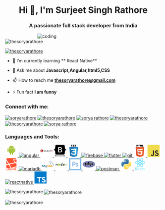 <h1 align="center">Hi 👋, I'm Surjeet Singh Rathore</h1>
<h3 align="center">A passionate full stack developer from India</h3>
<img align = "right" alt = "coding" width ="400" src = "https://cdn.dribbble.com/users/1162077/screenshots/3848914/programmer.gif">

<p align="left"> <img src="https://komarev.com/ghpvc/?username=thesoryarathore&label=Profile%20views&color=0e75b6&style=flat" alt="thesoryarathore" /> </p>

<p align="left"> <a href="https://twitter.com/thesoryarathore" target="blank"><img src="https://img.shields.io/twitter/follow/thesoryarathore?logo=twitter&style=for-the-badge" alt="thesoryarathore" /></a> </p>

- 🌱 I’m currently learning ** React Native**

- 💬 Ask me about **Javascript,Angular,html5,CSS**

- 📫 How to reach me **thesoryarathore@gmail.com**

- ⚡ Fun fact **I am funny**

<h3 align="left">Connect with me:</h3>
<p align="left">
<a href="https://codepen.io/soryarathore" target="blank"><img align="center" src="https://sorya70.github.io/Social/codepen.svg" alt="soryarathore" height="30" width="40" /></a>
<a href="https://twitter.com/thesoryarathore" target="blank"><img align="center" src="sorya70.github.io/Social/twitter.svg" alt="thesoryarathore" height="30" width="40" /></a>
<a href="https://www.linkedin.com/in/surjeet-singh-48275125b" target="blank"><img align="center" src="sorya70.github.io/Social/linked-in.svg" alt="sorya rathore" height="30" width="40" /></a>
<a href="https://fb.com/thesoryarathore" target="blank"><img align="center" src="sorya70.github.io/Social/facebook.svg" alt="thesoryarathore" height="30" width="40" /></a>
<a href="https://instagram.com/thesoryarathore" target="blank"><img align="center" src="sorya70.github.io/Social/instagram.svg" alt="thesoryarathore" height="30" width="40" /></a>
<a href="https://www.youtube.com/c/sorya rathore" target="blank"><img align="center" src="sorya70.github.io/Social/youtube.svg" alt="sorya rathore" height="30" width="40" /></a>
</p>

<h3 align="left">Languages and Tools:</h3>
<p align="left"> <a href="https://developer.android.com" target="_blank" rel="noreferrer"> <img src="https://raw.githubusercontent.com/devicons/devicon/master/icons/android/android-original-wordmark.svg" alt="android" width="40" height="40"/> </a> <a href="https://angular.io" target="_blank" rel="noreferrer"> <img src="https://angular.io/assets/images/logos/angular/angular.svg" alt="angular" width="40" height="40"/> </a> <a href="https://angular.io" target="_blank" rel="noreferrer"> <img src="https://raw.githubusercontent.com/devicons/devicon/master/icons/angularjs/angularjs-original-wordmark.svg" alt="angularjs" width="40" height="40"/> </a> <a href="https://getbootstrap.com" target="_blank" rel="noreferrer"> <img src="https://raw.githubusercontent.com/devicons/devicon/master/icons/bootstrap/bootstrap-plain-wordmark.svg" alt="bootstrap" width="40" height="40"/> </a> <a href="https://www.w3schools.com/css/" target="_blank" rel="noreferrer"> <img src="https://raw.githubusercontent.com/devicons/devicon/master/icons/css3/css3-original-wordmark.svg" alt="css3" width="40" height="40"/> </a> <a href="https://firebase.google.com/" target="_blank" rel="noreferrer"> <img src="https://www.vectorlogo.zone/logos/firebase/firebase-icon.svg" alt="firebase" width="40" height="40"/> </a> <a href="https://flutter.dev" target="_blank" rel="noreferrer"> <img src="https://www.vectorlogo.zone/logos/flutterio/flutterio-icon.svg" alt="flutter" width="40" height="40"/> </a> <a href="https://git-scm.com/" target="_blank" rel="noreferrer"> <img src="https://www.vectorlogo.zone/logos/git-scm/git-scm-icon.svg" alt="git" width="40" height="40"/> </a> <a href="https://www.w3.org/html/" target="_blank" rel="noreferrer"> <img src="https://raw.githubusercontent.com/devicons/devicon/master/icons/html5/html5-original-wordmark.svg" alt="html5" width="40" height="40"/> </a> <a href="https://developer.mozilla.org/en-US/docs/Web/JavaScript" target="_blank" rel="noreferrer"> <img src="https://raw.githubusercontent.com/devicons/devicon/master/icons/javascript/javascript-original.svg" alt="javascript" width="40" height="40"/> </a> <a href="https://laravel.com/" target="_blank" rel="noreferrer"> <img src="https://raw.githubusercontent.com/devicons/devicon/master/icons/laravel/laravel-plain-wordmark.svg" alt="laravel" width="40" height="40"/> </a> <a href="https://mariadb.org/" target="_blank" rel="noreferrer"> <img src="https://www.vectorlogo.zone/logos/mariadb/mariadb-icon.svg" alt="mariadb" width="40" height="40"/> </a> <a href="https://www.mysql.com/" target="_blank" rel="noreferrer"> <img src="https://raw.githubusercontent.com/devicons/devicon/master/icons/mysql/mysql-original-wordmark.svg" alt="mysql" width="40" height="40"/> </a> <a href="https://nodejs.org" target="_blank" rel="noreferrer"> <img src="https://raw.githubusercontent.com/devicons/devicon/master/icons/nodejs/nodejs-original-wordmark.svg" alt="nodejs" width="40" height="40"/> </a> <a href="https://www.photoshop.com/en" target="_blank" rel="noreferrer"> <img src="https://raw.githubusercontent.com/devicons/devicon/master/icons/photoshop/photoshop-line.svg" alt="photoshop" width="40" height="40"/> </a> <a href="https://www.php.net" target="_blank" rel="noreferrer"> <img src="https://raw.githubusercontent.com/devicons/devicon/master/icons/php/php-original.svg" alt="php" width="40" height="40"/> </a> <a href="https://postman.com" target="_blank" rel="noreferrer"> <img src="https://www.vectorlogo.zone/logos/getpostman/getpostman-icon.svg" alt="postman" width="40" height="40"/> </a> <a href="https://www.python.org" target="_blank" rel="noreferrer"> <img src="https://raw.githubusercontent.com/devicons/devicon/master/icons/python/python-original.svg" alt="python" width="40" height="40"/> </a> <a href="https://reactjs.org/" target="_blank" rel="noreferrer"> <img src="https://raw.githubusercontent.com/devicons/devicon/master/icons/react/react-original-wordmark.svg" alt="react" width="40" height="40"/> </a> <a href="https://reactnative.dev/" target="_blank" rel="noreferrer"> <img src="https://reactnative.dev/img/header_logo.svg" alt="reactnative" width="40" height="40"/> </a> <a href="https://www.typescriptlang.org/" target="_blank" rel="noreferrer"> <img src="https://raw.githubusercontent.com/devicons/devicon/master/icons/typescript/typescript-original.svg" alt="typescript" width="40" height="40"/> </a> </p>

<p><img align="left" src="https://github-readme-stats.vercel.app/api/top-langs?username=thesoryarathore&show_icons=true&locale=en&layout=compact" alt="thesoryarathore" /></p>

<p>&nbsp;<img align="center" src="https://github-readme-stats.vercel.app/api?username=thesoryarathore&show_icons=true&locale=en" alt="thesoryarathore" /></p>

<p><img align="center" src="https://github-readme-streak-stats.herokuapp.com/?user=thesoryarathore&" alt="thesoryarathore" /></p>
